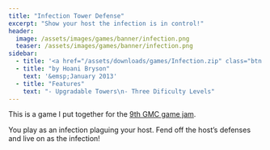 ```yaml
---
title: "Infection Tower Defense"
excerpt: "Show your host the infection is in control!"
header:
  image: /assets/images/games/banner/infection.png
  teaser: /assets/images/games/banner/infection.png
sidebar:
  - title: '<a href="/assets/downloads/games/Infection.zip" class="btn btn--primary">Download <i class="fab fa-fw fa-windows" aria-hidden="true"></i></a>'
  - title: "by Hoani Bryson"
    text: '&emsp;January 2013'
  - title: "Features"
    text: "- Upgradable Towers\n- Three Dificulty Levels"
---
```


This is a game I put together for the [9th GMC game jam](http://gmc.yoyogames.com/index.php?showtopic=568909&st=60).

You play as an infection plaguing your host. Fend off the host’s defenses and live on as the infection!
